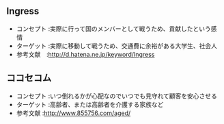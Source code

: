 
## Ingress
* コンセプト :実際に行って国のメンバーとして戦うため、貢献したという感情
* ターゲット :実際に移動して戦うため、交通費に余裕がある大学生、社会人
* 参考文献　:http://d.hatena.ne.jp/keyword/Ingress

## ココセコム
* コンセプト :いつ倒れるかが心配なのでいつでも見守れて顧客を安心させる
* ターゲット :高齢者、または高齢者を介護する家族など
* 参考文献 :http://www.855756.com/aged/
